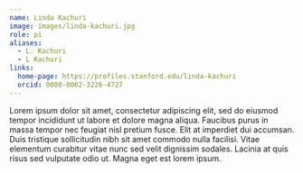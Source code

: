 ```yaml
---
name: Linda Kachuri
image: images/linda-kachuri.jpg
role: pi
aliases:
  - L. Kachuri
  - L Kachuri
links:
  home-page: https://profiles.stanford.edu/linda-kachuri
  orcid: 0000-0002-3226-4727
---
```


Lorem ipsum dolor sit amet, consectetur adipiscing elit, sed do eiusmod tempor incididunt ut labore et dolore magna aliqua.
Faucibus purus in massa tempor nec feugiat nisl pretium fusce.
Elit at imperdiet dui accumsan.
Duis tristique sollicitudin nibh sit amet commodo nulla facilisi.
Vitae elementum curabitur vitae nunc sed velit dignissim sodales.
Lacinia at quis risus sed vulputate odio ut.
Magna eget est lorem ipsum.
